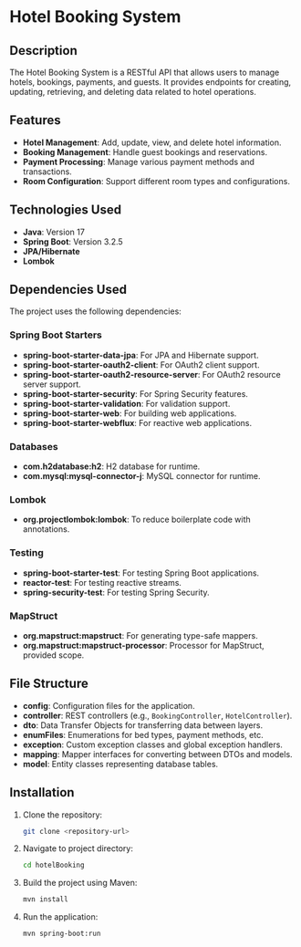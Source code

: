 # Hotel Booking System

## Description
The Hotel Booking System is a RESTful API that allows users to manage hotels, bookings, payments, and guests. It provides endpoints for creating, updating, retrieving, and deleting data related to hotel operations.

## Features
- **Hotel Management**: Add, update, view, and delete hotel information.
- **Booking Management**: Handle guest bookings and reservations.
- **Payment Processing**: Manage various payment methods and transactions.
- **Room Configuration**: Support different room types and configurations.

## Technologies Used
- **Java**: Version 17
- **Spring Boot**: Version 3.2.5
- **JPA/Hibernate**
- **Lombok**

## Dependencies Used 
The project uses the following dependencies:

### Spring Boot Starters
- **spring-boot-starter-data-jpa**: For JPA and Hibernate support.
- **spring-boot-starter-oauth2-client**: For OAuth2 client support.
- **spring-boot-starter-oauth2-resource-server**: For OAuth2 resource server support.
- **spring-boot-starter-security**: For Spring Security features.
- **spring-boot-starter-validation**: For validation support.
- **spring-boot-starter-web**: For building web applications.
- **spring-boot-starter-webflux**: For reactive web applications.

### Databases
- **com.h2database:h2**: H2 database for runtime.
- **com.mysql:mysql-connector-j**: MySQL connector for runtime.

### Lombok
- **org.projectlombok:lombok**: To reduce boilerplate code with annotations.

### Testing
- **spring-boot-starter-test**: For testing Spring Boot applications.
- **reactor-test**: For testing reactive streams.
- **spring-security-test**: For testing Spring Security.

### MapStruct
- **org.mapstruct:mapstruct**: For generating type-safe mappers.
- **org.mapstruct:mapstruct-processor**: Processor for MapStruct, provided scope.


## File Structure
- **config**: Configuration files for the application.
- **controller**: REST controllers (e.g., `BookingController`, `HotelController`).
- **dto**: Data Transfer Objects for transferring data between layers.
- **enumFiles**: Enumerations for bed types, payment methods, etc.
- **exception**: Custom exception classes and global exception handlers.
- **mapping**: Mapper interfaces for converting between DTOs and models.
- **model**: Entity classes representing database tables.

## Installation
1. Clone the repository:
   ```bash
   git clone <repository-url>
   
2. Navigate to project directory:
    ```bash
    cd hotelBooking

3. Build the project using Maven:
    ```bash
    mvn install
4. Run the application:
    ```bash
    mvn spring-boot:run


